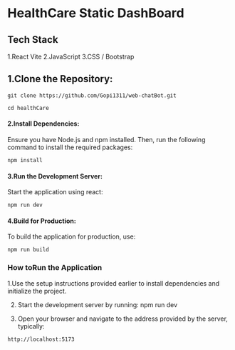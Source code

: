 # HealthCare Static DashBoard 
## Tech Stack
1.React Vite
2.JavaScript 
3.CSS / Bootstrap 
## 1.Clone the Repository:

~~~
git clone https://github.com/Gopi1311/web-chatBot.git
~~~

~~~
cd healthCare
~~~

#### 2.Install Dependencies: 
  Ensure you have Node.js and npm installed. Then, run the following command to install the required packages:
~~~
npm install
~~~
#### 3.Run the Development Server: 
  Start the application using react:
~~~
npm run dev
~~~
#### 4.Build for Production:
To build the application for production, use:
~~~
npm run build
~~~

### How toRun the Application

1.Use the setup instructions provided earlier to install dependencies and initialize the project.

2. Start the development server by running: npm run dev
   
3. Open your browser and navigate to the address provided by the server, typically:
~~~
http://localhost:5173
~~~
